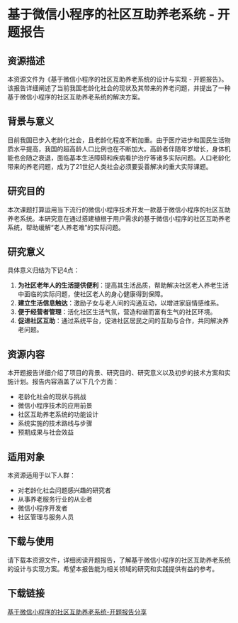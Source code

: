 # 基于微信小程序的社区互助养老系统 - 开题报告

## 资源描述

本资源文件为《基于微信小程序的社区互助养老系统的设计与实现 - 开题报告》。该报告详细阐述了当前我国老龄化社会的现状及其带来的养老问题，并提出了一种基于微信小程序的社区互助养老系统的解决方案。

## 背景与意义

目前我国已步入老龄化社会，且老龄化程度不断加重。由于医疗进步和国民生活物质水平提高，我国的超高龄人口比例也在不断加大。高龄者伴随年岁增长，身体机能也会随之衰退，面临基本生活障碍和疾病看护治疗等诸多实际问题。人口老龄化带来的养老问题，成为了21世纪人类社会必须要妥善解决的重大实际课题。

## 研究目的

本次课题打算运用当下流行的微信小程序技术开发一款基于微信小程序的社区互助养老系统。本研究意在通过搭建植根于用户需求的基于微信小程序的社区互助养老系统，帮助缓解“老人养老难”的实际问题。

## 研究意义

具体意义归结为下记4点：

1. **为社区老年人的生活提供便利**：提高其生活品质，帮助解决社区老人养老生活中面临的实际问题，使社区老人的身心健康得到保障。
2. **建立生活信息触达**：激励子女与老人间的沟通互动，以增进家庭情感维系。
3. **便于经营者管理**：活化社区生活气氛，营造和谐而富有生气的社区环境。
4. **促进社区互助**：通过系统平台，促进社区居民之间的互助与合作，共同解决养老问题。

## 资源内容

本开题报告详细介绍了项目的背景、研究目的、研究意义以及初步的技术方案和实施计划。报告内容涵盖了以下几个方面：

- 老龄化社会的现状与挑战
- 微信小程序技术的应用前景
- 社区互助养老系统的功能设计
- 系统实施的技术路线与步骤
- 预期成果与社会效益

## 适用对象

本资源适用于以下人群：

- 对老龄化社会问题感兴趣的研究者
- 从事养老服务行业的从业者
- 微信小程序开发者
- 社区管理与服务人员

## 下载与使用

请下载本资源文件，详细阅读开题报告，了解基于微信小程序的社区互助养老系统的设计与实现方案。希望本报告能为相关领域的研究和实践提供有益的参考。

## 下载链接

[基于微信小程序的社区互助养老系统-开题报告分享](https://pan.quark.cn/s/3d1c6800e477)